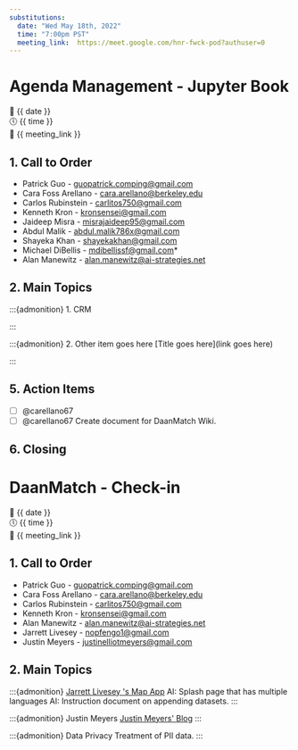 ```yaml
---
substitutions:
  date: "Wed May 18th, 2022"
  time: "7:00pm PST"
  meeting_link:  https://meet.google.com/hnr-fwck-pod?authuser=0
---
```


# Agenda Management - Jupyter Book

📅 {{ date }} <br>
🕔 {{ time }} <br>
🔗 {{ meeting_link }} <br>

## 1. Call to Order

- Patrick Guo - guopatrick.comping@gmail.com
- Cara Foss Arellano - cara.arellano@berkeley.edu
- Carlos Rubinstein - carlitos750@gmail.com
- Kenneth Kron - kronsensei@gmail.com
- Jaideep Misra - misrajaideep95@gmail.com
- Abdul Malik - abdul.malik786x@gmail.com
- Shayeka Khan - shayekakhan@gmail.com 
- Michael DiBellis - mdibellissf@gmail.com*
- Alan Manewitz - alan.manewitz@ai-strategies.net

## 2. Main Topics

:::{admonition} 1. CRM

:::

:::{admonition} 2. Other item goes here
[Title goes here](link goes here)

:::

## 5. Action Items

- [ ] @carellano67 
- [ ] @carellano67 Create document for DaanMatch Wiki.

## 6. Closing

[^1]: Update instructions on [README.md on GitHub repository](https://github.com/DaanMatch/meeting-agendas).


# DaanMatch - Check-in

📅 {{ date }} <br>
🕔 {{ time }} <br>
🔗 {{ meeting_link }} <br>

## 1. Call to Order

- Patrick Guo - guopatrick.comping@gmail.com
- Cara Foss Arellano - cara.arellano@berkeley.edu
- Carlos Rubinstein - carlitos750@gmail.com
- Kenneth Kron - kronsensei@gmail.com
- Alan Manewitz - alan.manewitz@ai-strategies.net
- Jarrett Livesey - nopfengo1@gmail.com
- Justin Meyers - justinelliotmeyers@gmail.com

## 2. Main Topics

:::{admonition} [Jarrett Livesey 's Map App](https://daanmatch.maps.arcgis.com/apps/webappviewer/index.html?id=97a56b2ab93d44ab87a085445c0ff6dc)
AI: Splash page that has multiple languages
AI: Instruction document on appending datasets.
:::

:::{admonition} Justin Meyers
[Justin Meyers' Blog](https://revolutionarygis.wordpress.com/)
:::

:::{admonition} Data Privacy
Treatment of PII data.
:::
